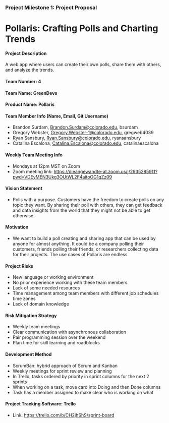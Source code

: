 ### Project Milestone 1: Project Proposal 

# Pollaris: Crafting Polls and Charting Trends

#### Project Description
A web app where users can create their own polls, share them with others, and analyze the trends.

#### Team Number: 4

#### Team Name: GreenDevs

#### Product Name: Pollaris 

#### Team Member Info (Name, Email, Git Username)
* Brandon Surdam, Brandon.Surdam@colorado.edu, bsurdam
* Gregory Webster, Gregory.Webster-1@colorado.edu, gregweb4039
* Ryan Sansbury, Ryan.Sansbury@colorado.edu, ryansansbury
* Catalina Escalona, Catalina.Escalona@colorado.edu, catalinaescalona

#### Weekly Team Meeting Info
* Mondays at 12pm MST on Zoom
* Zoom meeting link: https://dieangewandte-at.zoom.us/j/2935285911?pwd=VDEyMEN3Ukg3OUtWL2F4aitoOG1qZz09

#### Vision Statement
* Polls with a purpose. Customers have the freedom to create polls on any topic they want. By sharing their poll with others, they can get feedback and data insights from the world that they might not be able to get otherwise.

#### Motivation
* We want to build a poll creating and sharing app that can be used by anyone for almost anything. It could be a company polling their customers, friends polling their friends, or researchers collecting data for their projects. The use cases of Pollaris are endless.

#### Project Risks
* New language or working environment
* No prior experience working with these team members
* Lack of some needed resources
* Time management among team members with different job schedules time zones
* Lack of domain knowledge

#### Risk Mitigation Strategy
* Weekly team meetings
* Clear communication with asynchronous collaboration
* Pair programming session over the weekend
* Plan time for skill learning and roadblocks

#### Development Method
* ScrumBan: hybrid approach of Scrum and Kanban
* Weekly meetings for sprint review and planning
* In Trello, tasks ordered by priority in sprint columns for the next 2 sprints
* When working on a task, move card into Doing and then Done columns
* Task has a member assigned to make clear who is working on what

#### Project Tracking Software: Trello
* Link:  https://trello.com/b/CH2jhShS/sprint-board

